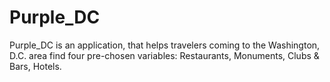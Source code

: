 # Purple_DC

Purple_DC is an application, that helps travelers coming to the Washington, D.C. area find four pre-chosen variables: Restaurants, Monuments, Clubs & Bars, Hotels. 

